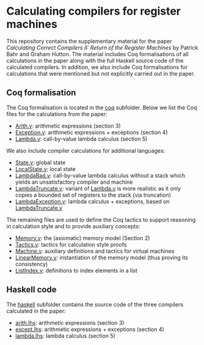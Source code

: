 # Calculating compilers for register machines

This repository contains the supplementary material for the paper
*Calculating Correct Compilers II: Return of the Register Machines* by
Patrick Bahr and Graham Hutton. The material includes Coq
formalisations of all calculations in the paper along with the full
Haskell source code of the calculated compilers. In addition, we also
include Coq formalisations for calculations that were mentioned but
not explicitly carried out in the paper.

## Coq formalisation

The Coq formalisation is located in the [coq](coq) subfolder. Below we
list the Coq files for the calculations from the paper:

 - [Arith.v](coq/Arith.v): arithmetic expressions (section 3)
 - [Exception.v](coq/Exception.v): arithmetic expressions + exceptions (section 4)
 - [Lambda.v](coq/Lambda.v): call-by-value lambda calculus (section 5)

We also include compiler calculations for additional languages:
   
 - [State.v](coq/State.v): global state
 - [LocalState.v](coq/LocalState.v): local state
 - [LambdaBad.v](coq/LambdaBad.v): call-by-value lambda calculus
   without a stack which yields an unsatisfactory compiler and machine
 - [LambdaTruncate.v](coq/LambdaTruncate.v): variant of
   [Lambda.v](coq/Lambda.v) is more realistic as it only copies
   a bounded set of registers to the stack (via truncation)
 - [LambdaException.v](coq/LambdaException.v): lambda calculus +
   exceptions, based on [LambdaTruncate.v](coq/LambdaTruncate.v)

The remaining files are used to define the Coq tactics to support
reasoning in calculation style and to provide auxiliary concepts:

 - [Memory.v](coq/Memory.v): the (axiomatic) memory model (Section 2)
 - [Tactics.v](coq/Tactics.v): tactics for calculation style proofs
 - [Machine.v](coq/Machine.v): auxiliary definitions and tactics for
    virtual machines 
 - [LinearMemory.v](coq/LinearMemory.v): instantiation of the memory
   model (thus proving its consistency)
 - [ListIndex.v](coq/ListIndex.v): definitions to index elements in a list

## Haskell code

The [haskell](haskell) subfolder contains the source code of the three
compilers calculated in the paper:

 - [arith.lhs](haskell/arith.lhs): arithmetic expressions (section 3)
 - [except.lhs](haskell/except.lhs): arithmetic expressions + exceptions (section 4)
 - [lambda.lhs](haskell/lambda.lhs): lambda calculus (section 5)
